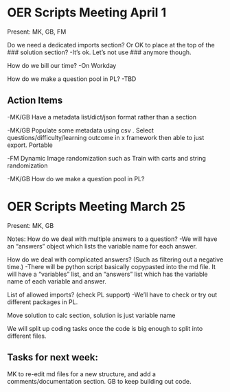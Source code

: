 # OER Scripts Meeting April 1
Present: MK, GB, FM

Do we need a dedicated imports section? Or OK to place at the top of the ### solution section?
-It’s ok. Let’s not use ### anymore though. 

How do we bill our time?
-On Workday

How do we make a question pool in PL? 
-TBD

## Action Items
-MK/GB Have a metadata list/dict/json format rather than a section

-MK/GB Populate some metadata using csv . Select questions/difficulty/learning outcome in x framework then able to just export. Portable

-FM Dynamic Image randomization such as Train with carts and string randomization 

-MK/GB How do we make a question pool in PL? 

# OER Scripts Meeting March 25
Present: MK, GB

Notes:
How do we deal with multiple answers to a question? 
-We will have an “answers” object which lists the variable name for each answer.

How do we deal with complicated answers? (Such as filtering out a negative time.)
-There will be python script basically copypasted into the md file. It will have a “variables” list, and an “answers” list which has the variable name of each variable and answer.

List of allowed imports? (check PL support)
-We’ll have to check or try out different packages in PL.

Move solution to calc section, solution is just variable name

We will split up coding tasks once the code is big enough to split into different files. 

## Tasks for next week:
MK to re-edit md files for a new structure, and add a comments/documentation section. 
GB to keep building out code.
